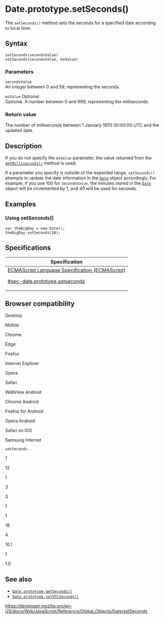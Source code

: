 # Date.prototype.setSeconds()

The `setSeconds()` method sets the seconds for a specified date according to local time.

## Syntax

    setSeconds(secondsValue)
    setSeconds(secondsValue, msValue)

### Parameters

`secondsValue`  
An integer between 0 and 59, representing the seconds.

`msValue` <span class="badge inline optional">Optional</span>  
Optional. A number between 0 and 999, representing the milliseconds.

### Return value

The number of milliseconds between 1 January 1970 00:00:00 UTC and the updated date.

## Description

If you do not specify the `msValue` parameter, the value returned from the [`getMilliseconds()`](getmilliseconds) method is used.

If a parameter you specify is outside of the expected range, `setSeconds()` attempts to update the date information in the [`Date`](../date) object accordingly. For example, if you use 100 for `secondsValue`, the minutes stored in the [`Date`](../date) object will be incremented by 1, and 40 will be used for seconds.

## Examples

### Using setSeconds()

    var theBigDay = new Date();
    theBigDay.setSeconds(30);

## Specifications

<table>
<thead>
<tr class="header">
<th>Specification</th>
</tr>
</thead>
<tbody>
<tr class="odd">
<td>
<a href="https://tc39.es/ecma262/#sec-date.prototype.setseconds">ECMAScript Language Specification (ECMAScript) 
<br/>

<span class="small">#sec-date.prototype.setseconds</span>
</a>
</td>
</tr>
</tbody>
</table>

## Browser compatibility

Desktop

Mobile

Chrome

Edge

Firefox

Internet Explorer

Opera

Safari

WebView Android

Chrome Android

Firefox for Android

Opera Android

Safari on IOS

Samsung Internet

`setSeconds`

1

12

1

3

3

1

1

18

4

10.1

1

1.0

## See also

-   [`Date.prototype.getSeconds()`](getseconds)
-   [`Date.prototype.setUTCSeconds()`](setutcseconds)

<a href="https://developer.mozilla.org/en-US/docs/Web/JavaScript/Reference/Global_Objects/Date/setSeconds" class="_attribution-link">https://developer.mozilla.org/en-US/docs/Web/JavaScript/Reference/Global_Objects/Date/setSeconds</a>
